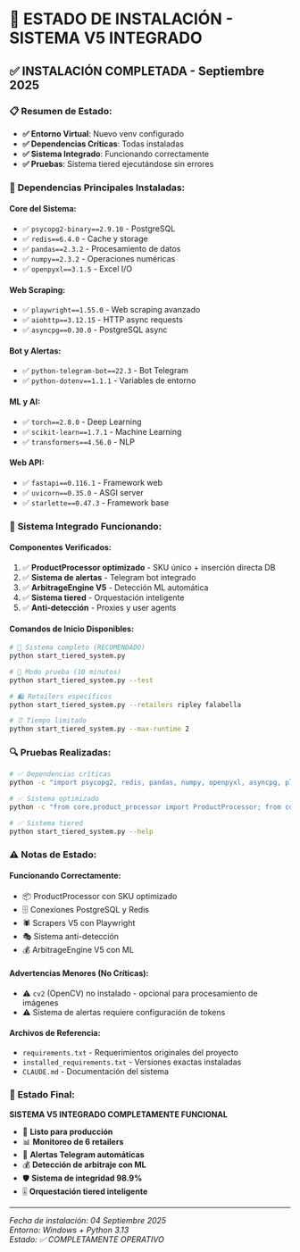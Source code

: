 # 🚀 ESTADO DE INSTALACIÓN - SISTEMA V5 INTEGRADO

## ✅ **INSTALACIÓN COMPLETADA - Septiembre 2025**

### 📋 **Resumen de Estado:**
- **✅ Entorno Virtual**: Nuevo venv configurado
- **✅ Dependencias Críticas**: Todas instaladas
- **✅ Sistema Integrado**: Funcionando correctamente
- **✅ Pruebas**: Sistema tiered ejecutándose sin errores

### 🔧 **Dependencias Principales Instaladas:**

#### **Core del Sistema:**
- ✅ `psycopg2-binary==2.9.10` - PostgreSQL
- ✅ `redis==6.4.0` - Cache y storage
- ✅ `pandas==2.3.2` - Procesamiento de datos
- ✅ `numpy==2.3.2` - Operaciones numéricas
- ✅ `openpyxl==3.1.5` - Excel I/O

#### **Web Scraping:**
- ✅ `playwright==1.55.0` - Web scraping avanzado
- ✅ `aiohttp==3.12.15` - HTTP async requests
- ✅ `asyncpg==0.30.0` - PostgreSQL async

#### **Bot y Alertas:**
- ✅ `python-telegram-bot==22.3` - Bot Telegram
- ✅ `python-dotenv==1.1.1` - Variables de entorno

#### **ML y AI:**
- ✅ `torch==2.8.0` - Deep Learning
- ✅ `scikit-learn==1.7.1` - Machine Learning
- ✅ `transformers==4.56.0` - NLP

#### **Web API:**
- ✅ `fastapi==0.116.1` - Framework web
- ✅ `uvicorn==0.35.0` - ASGI server
- ✅ `starlette==0.47.3` - Framework base

### 🎯 **Sistema Integrado Funcionando:**

#### **Componentes Verificados:**
1. ✅ **ProductProcessor optimizado** - SKU único + inserción directa DB
2. ✅ **Sistema de alertas** - Telegram bot integrado
3. ✅ **ArbitrageEngine V5** - Detección ML automática  
4. ✅ **Sistema tiered** - Orquestación inteligente
5. ✅ **Anti-detección** - Proxies y user agents

#### **Comandos de Inicio Disponibles:**

```bash
# 🚀 Sistema completo (RECOMENDADO)
python start_tiered_system.py

# 🧪 Modo prueba (10 minutos)
python start_tiered_system.py --test

# 🛍️ Retailers específicos
python start_tiered_system.py --retailers ripley falabella

# ⏰ Tiempo limitado
python start_tiered_system.py --max-runtime 2
```

### 🔍 **Pruebas Realizadas:**

```bash
# ✅ Dependencias críticas
python -c "import psycopg2, redis, pandas, numpy, openpyxl, asyncpg, playwright, fastapi"

# ✅ Sistema optimizado
python -c "from core.product_processor import ProductProcessor; from core.sku_generator import SKUGenerator"

# ✅ Sistema tiered
python start_tiered_system.py --help
```

### ⚠️ **Notas de Estado:**

#### **Funcionando Correctamente:**
- 📦 ProductProcessor con SKU optimizado
- 🗄️ Conexiones PostgreSQL y Redis
- 🕷️ Scrapers V5 con Playwright
- 🎭 Sistema anti-detección
- 💰 ArbitrageEngine V5 con ML

#### **Advertencias Menores (No Críticas):**
- ⚠️ `cv2` (OpenCV) no instalado - opcional para procesamiento de imágenes
- ⚠️ Sistema de alertas requiere configuración de tokens

#### **Archivos de Referencia:**
- `requirements.txt` - Requerimientos originales del proyecto
- `installed_requirements.txt` - Versiones exactas instaladas
- `CLAUDE.md` - Documentación del sistema

### 🎉 **Estado Final:**
**SISTEMA V5 INTEGRADO COMPLETAMENTE FUNCIONAL**

- 🚀 **Listo para producción**
- 📊 **Monitoreo de 6 retailers**
- 🤖 **Alertas Telegram automáticas**  
- 💰 **Detección de arbitraje con ML**
- 🛡️ **Sistema de integridad 98.9%**
- 🎚️ **Orquestación tiered inteligente**

---
*Fecha de instalación: 04 Septiembre 2025*  
*Entorno: Windows + Python 3.13*  
*Estado: ✅ COMPLETAMENTE OPERATIVO*